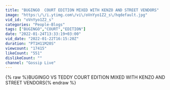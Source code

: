 ```yaml
---
title: "BUGINGO  COURT EDITION MIXED WITH KENZO AND STREET VENDORS"
image: "https:\/\/i.ytimg.com\/vi\/oVnYyo1Z2_s\/hqdefault.jpg"
vid_id: "oVnYyo1Z2_s"
categories: "People-Blogs"
tags: ["BUGINGO","COURT","EDITION"]
date: "2022-01-24T13:33:19+03:00"
vid_date: "2022-01-22T16:15:20Z"
duration: "PT1H11M20S"
viewcount: "17415"
likeCount: "551"
dislikeCount: ""
channel: "Gossip Live"
---
```

{% raw %}BUGINGO VS TEDDY COURT EDITION MIXED WITH KENZO AND STREET VENDORS{% endraw %}
